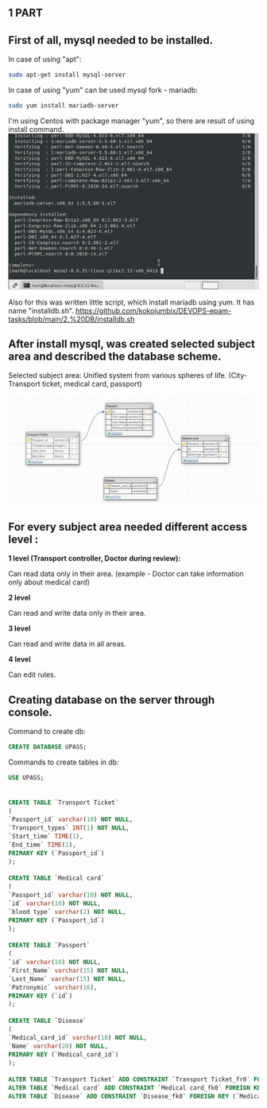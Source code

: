 ## 1 PART

## First of all, mysql needed to be installed.

In case of using "apt":
```sh
sudo apt-get install mysql-server
```

In case of using "yum" can be used mysql fork - mariadb:
```sh
sudo yum install mariadb-server
```

I'm using Centos with package manager "yum", so there are result of using install command.
![install](https://github.com/kokojumbix/DEVOPS-epam-tasks/blob/main/Screenshots/DB%20task/image.png)

Also for this was written little script, which install mariadb using yum. It has name "installdb.sh".
https://github.com/kokojumbix/DEVOPS-epam-tasks/blob/main/2.%20DB/installdb.sh

## After install mysql, was created selected subject area and described the database scheme.

Selected subject area: Unified system from various spheres of life. (City-Transport ticket, medical card, passport)

![database_scheme](https://github.com/kokojumbix/DEVOPS-epam-tasks/blob/main/Screenshots/DB%20task/DB_designer_task_1_scheme.png)


## For every subject area needed different access level :

**1 level (Transport controller, Doctor during review):** 

Can read data only in their area. 
(example - Doctor can take information only about medical card)

**2 level** 

Can read and write data only in their area.

**3 level** 

Can read and write data in all areas.

**4 level** 

Can edit rules.

## Creating database on the server through console.

Command to create db:
```sql
CREATE DATABASE UPASS;
```
Commands to create tables in db:
```sql
USE UPASS;


CREATE TABLE `Transport Ticket` 
(
`Passport_id` varchar(10) NOT NULL,
`Transport_types` INT(1) NOT NULL,
`Start_time` TIME(1),
`End_time` TIME(1),
PRIMARY KEY (`Passport_id`)
);

CREATE TABLE `Medical card` 
(
`Passport_id` varchar(10) NOT NULL,
`id` varchar(10) NOT NULL,
`blood type` varchar(2) NOT NULL,
PRIMARY KEY (`Passport_id`)
);

CREATE TABLE `Passport` 
(
`id` varchar(10) NOT NULL,
`First_Name` varchar(15) NOT NULL,
`Last_Name` varchar(15) NOT NULL,
`Patronymic` varchar(18),
PRIMARY KEY (`id`)
);

CREATE TABLE `Disease`
(
`Medical_card_id` varchar(10) NOT NULL,
`Name` varchar(20) NOT NULL,
PRIMARY KEY (`Medical_card_id`)
);

ALTER TABLE `Transport Ticket` ADD CONSTRAINT `Transport Ticket_fr0` FOREIGN KEY (`Passport_id`) REFERENCES Passport(`id`);
ALTER TABLE `Medical card` ADD CONSTRAINT `Medical card_fk0` FOREIGN KEY (`Passport_id`) REFERENCES `Passport` (`id`);
ALTER TABLE `Disease` ADD CONSTRAINT `Disease_fk0` FOREIGN KEY (`Medical_card_id`) REFERENCES `Medical card` (`id`);
```


